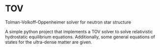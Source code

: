 # TOV 
Tolman-Volkoff-Oppenheimer solver for neutron star structure

A simple python project that implements a TOV solver to solve relativistic hydrostatic equilibrium equations. Additionally, some general equations of states for the ultra-dense matter are given.



